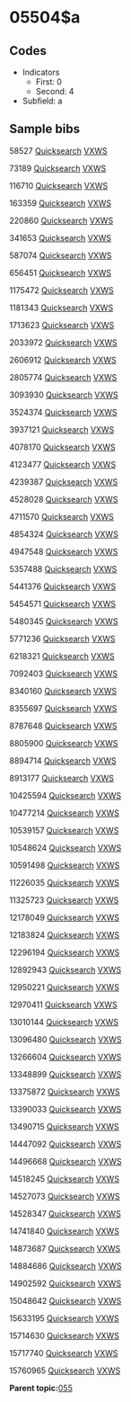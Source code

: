 # 05504$a

## Codes

-   Indicators
    -   First: 0
    -   Second: 4
-   Subfield: a

## Sample bibs

58527 [Quicksearch](https://search.library.yale.edu/catalog/58527) [VXWS](http://prodorbis.library.yale.edu:7014/vxws/GetHoldingsService?bibId=58527)

73189 [Quicksearch](https://search.library.yale.edu/catalog/73189) [VXWS](http://prodorbis.library.yale.edu:7014/vxws/GetHoldingsService?bibId=73189)

116710 [Quicksearch](https://search.library.yale.edu/catalog/116710) [VXWS](http://prodorbis.library.yale.edu:7014/vxws/GetHoldingsService?bibId=116710)

163359 [Quicksearch](https://search.library.yale.edu/catalog/163359) [VXWS](http://prodorbis.library.yale.edu:7014/vxws/GetHoldingsService?bibId=163359)

220860 [Quicksearch](https://search.library.yale.edu/catalog/220860) [VXWS](http://prodorbis.library.yale.edu:7014/vxws/GetHoldingsService?bibId=220860)

341653 [Quicksearch](https://search.library.yale.edu/catalog/341653) [VXWS](http://prodorbis.library.yale.edu:7014/vxws/GetHoldingsService?bibId=341653)

587074 [Quicksearch](https://search.library.yale.edu/catalog/587074) [VXWS](http://prodorbis.library.yale.edu:7014/vxws/GetHoldingsService?bibId=587074)

656451 [Quicksearch](https://search.library.yale.edu/catalog/656451) [VXWS](http://prodorbis.library.yale.edu:7014/vxws/GetHoldingsService?bibId=656451)

1175472 [Quicksearch](https://search.library.yale.edu/catalog/1175472) [VXWS](http://prodorbis.library.yale.edu:7014/vxws/GetHoldingsService?bibId=1175472)

1181343 [Quicksearch](https://search.library.yale.edu/catalog/1181343) [VXWS](http://prodorbis.library.yale.edu:7014/vxws/GetHoldingsService?bibId=1181343)

1713623 [Quicksearch](https://search.library.yale.edu/catalog/1713623) [VXWS](http://prodorbis.library.yale.edu:7014/vxws/GetHoldingsService?bibId=1713623)

2033972 [Quicksearch](https://search.library.yale.edu/catalog/2033972) [VXWS](http://prodorbis.library.yale.edu:7014/vxws/GetHoldingsService?bibId=2033972)

2606912 [Quicksearch](https://search.library.yale.edu/catalog/2606912) [VXWS](http://prodorbis.library.yale.edu:7014/vxws/GetHoldingsService?bibId=2606912)

2805774 [Quicksearch](https://search.library.yale.edu/catalog/2805774) [VXWS](http://prodorbis.library.yale.edu:7014/vxws/GetHoldingsService?bibId=2805774)

3093930 [Quicksearch](https://search.library.yale.edu/catalog/3093930) [VXWS](http://prodorbis.library.yale.edu:7014/vxws/GetHoldingsService?bibId=3093930)

3524374 [Quicksearch](https://search.library.yale.edu/catalog/3524374) [VXWS](http://prodorbis.library.yale.edu:7014/vxws/GetHoldingsService?bibId=3524374)

3937121 [Quicksearch](https://search.library.yale.edu/catalog/3937121) [VXWS](http://prodorbis.library.yale.edu:7014/vxws/GetHoldingsService?bibId=3937121)

4078170 [Quicksearch](https://search.library.yale.edu/catalog/4078170) [VXWS](http://prodorbis.library.yale.edu:7014/vxws/GetHoldingsService?bibId=4078170)

4123477 [Quicksearch](https://search.library.yale.edu/catalog/4123477) [VXWS](http://prodorbis.library.yale.edu:7014/vxws/GetHoldingsService?bibId=4123477)

4239387 [Quicksearch](https://search.library.yale.edu/catalog/4239387) [VXWS](http://prodorbis.library.yale.edu:7014/vxws/GetHoldingsService?bibId=4239387)

4528028 [Quicksearch](https://search.library.yale.edu/catalog/4528028) [VXWS](http://prodorbis.library.yale.edu:7014/vxws/GetHoldingsService?bibId=4528028)

4711570 [Quicksearch](https://search.library.yale.edu/catalog/4711570) [VXWS](http://prodorbis.library.yale.edu:7014/vxws/GetHoldingsService?bibId=4711570)

4854324 [Quicksearch](https://search.library.yale.edu/catalog/4854324) [VXWS](http://prodorbis.library.yale.edu:7014/vxws/GetHoldingsService?bibId=4854324)

4947548 [Quicksearch](https://search.library.yale.edu/catalog/4947548) [VXWS](http://prodorbis.library.yale.edu:7014/vxws/GetHoldingsService?bibId=4947548)

5357488 [Quicksearch](https://search.library.yale.edu/catalog/5357488) [VXWS](http://prodorbis.library.yale.edu:7014/vxws/GetHoldingsService?bibId=5357488)

5441376 [Quicksearch](https://search.library.yale.edu/catalog/5441376) [VXWS](http://prodorbis.library.yale.edu:7014/vxws/GetHoldingsService?bibId=5441376)

5454571 [Quicksearch](https://search.library.yale.edu/catalog/5454571) [VXWS](http://prodorbis.library.yale.edu:7014/vxws/GetHoldingsService?bibId=5454571)

5480345 [Quicksearch](https://search.library.yale.edu/catalog/5480345) [VXWS](http://prodorbis.library.yale.edu:7014/vxws/GetHoldingsService?bibId=5480345)

5771236 [Quicksearch](https://search.library.yale.edu/catalog/5771236) [VXWS](http://prodorbis.library.yale.edu:7014/vxws/GetHoldingsService?bibId=5771236)

6218321 [Quicksearch](https://search.library.yale.edu/catalog/6218321) [VXWS](http://prodorbis.library.yale.edu:7014/vxws/GetHoldingsService?bibId=6218321)

7092403 [Quicksearch](https://search.library.yale.edu/catalog/7092403) [VXWS](http://prodorbis.library.yale.edu:7014/vxws/GetHoldingsService?bibId=7092403)

8340160 [Quicksearch](https://search.library.yale.edu/catalog/8340160) [VXWS](http://prodorbis.library.yale.edu:7014/vxws/GetHoldingsService?bibId=8340160)

8355697 [Quicksearch](https://search.library.yale.edu/catalog/8355697) [VXWS](http://prodorbis.library.yale.edu:7014/vxws/GetHoldingsService?bibId=8355697)

8787648 [Quicksearch](https://search.library.yale.edu/catalog/8787648) [VXWS](http://prodorbis.library.yale.edu:7014/vxws/GetHoldingsService?bibId=8787648)

8805900 [Quicksearch](https://search.library.yale.edu/catalog/8805900) [VXWS](http://prodorbis.library.yale.edu:7014/vxws/GetHoldingsService?bibId=8805900)

8894714 [Quicksearch](https://search.library.yale.edu/catalog/8894714) [VXWS](http://prodorbis.library.yale.edu:7014/vxws/GetHoldingsService?bibId=8894714)

8913177 [Quicksearch](https://search.library.yale.edu/catalog/8913177) [VXWS](http://prodorbis.library.yale.edu:7014/vxws/GetHoldingsService?bibId=8913177)

10425594 [Quicksearch](https://search.library.yale.edu/catalog/10425594) [VXWS](http://prodorbis.library.yale.edu:7014/vxws/GetHoldingsService?bibId=10425594)

10477214 [Quicksearch](https://search.library.yale.edu/catalog/10477214) [VXWS](http://prodorbis.library.yale.edu:7014/vxws/GetHoldingsService?bibId=10477214)

10539157 [Quicksearch](https://search.library.yale.edu/catalog/10539157) [VXWS](http://prodorbis.library.yale.edu:7014/vxws/GetHoldingsService?bibId=10539157)

10548624 [Quicksearch](https://search.library.yale.edu/catalog/10548624) [VXWS](http://prodorbis.library.yale.edu:7014/vxws/GetHoldingsService?bibId=10548624)

10591498 [Quicksearch](https://search.library.yale.edu/catalog/10591498) [VXWS](http://prodorbis.library.yale.edu:7014/vxws/GetHoldingsService?bibId=10591498)

11226035 [Quicksearch](https://search.library.yale.edu/catalog/11226035) [VXWS](http://prodorbis.library.yale.edu:7014/vxws/GetHoldingsService?bibId=11226035)

11325723 [Quicksearch](https://search.library.yale.edu/catalog/11325723) [VXWS](http://prodorbis.library.yale.edu:7014/vxws/GetHoldingsService?bibId=11325723)

12178049 [Quicksearch](https://search.library.yale.edu/catalog/12178049) [VXWS](http://prodorbis.library.yale.edu:7014/vxws/GetHoldingsService?bibId=12178049)

12183824 [Quicksearch](https://search.library.yale.edu/catalog/12183824) [VXWS](http://prodorbis.library.yale.edu:7014/vxws/GetHoldingsService?bibId=12183824)

12296194 [Quicksearch](https://search.library.yale.edu/catalog/12296194) [VXWS](http://prodorbis.library.yale.edu:7014/vxws/GetHoldingsService?bibId=12296194)

12892943 [Quicksearch](https://search.library.yale.edu/catalog/12892943) [VXWS](http://prodorbis.library.yale.edu:7014/vxws/GetHoldingsService?bibId=12892943)

12950221 [Quicksearch](https://search.library.yale.edu/catalog/12950221) [VXWS](http://prodorbis.library.yale.edu:7014/vxws/GetHoldingsService?bibId=12950221)

12970411 [Quicksearch](https://search.library.yale.edu/catalog/12970411) [VXWS](http://prodorbis.library.yale.edu:7014/vxws/GetHoldingsService?bibId=12970411)

13010144 [Quicksearch](https://search.library.yale.edu/catalog/13010144) [VXWS](http://prodorbis.library.yale.edu:7014/vxws/GetHoldingsService?bibId=13010144)

13096480 [Quicksearch](https://search.library.yale.edu/catalog/13096480) [VXWS](http://prodorbis.library.yale.edu:7014/vxws/GetHoldingsService?bibId=13096480)

13266604 [Quicksearch](https://search.library.yale.edu/catalog/13266604) [VXWS](http://prodorbis.library.yale.edu:7014/vxws/GetHoldingsService?bibId=13266604)

13348899 [Quicksearch](https://search.library.yale.edu/catalog/13348899) [VXWS](http://prodorbis.library.yale.edu:7014/vxws/GetHoldingsService?bibId=13348899)

13375872 [Quicksearch](https://search.library.yale.edu/catalog/13375872) [VXWS](http://prodorbis.library.yale.edu:7014/vxws/GetHoldingsService?bibId=13375872)

13390033 [Quicksearch](https://search.library.yale.edu/catalog/13390033) [VXWS](http://prodorbis.library.yale.edu:7014/vxws/GetHoldingsService?bibId=13390033)

13490715 [Quicksearch](https://search.library.yale.edu/catalog/13490715) [VXWS](http://prodorbis.library.yale.edu:7014/vxws/GetHoldingsService?bibId=13490715)

14447092 [Quicksearch](https://search.library.yale.edu/catalog/14447092) [VXWS](http://prodorbis.library.yale.edu:7014/vxws/GetHoldingsService?bibId=14447092)

14496668 [Quicksearch](https://search.library.yale.edu/catalog/14496668) [VXWS](http://prodorbis.library.yale.edu:7014/vxws/GetHoldingsService?bibId=14496668)

14518245 [Quicksearch](https://search.library.yale.edu/catalog/14518245) [VXWS](http://prodorbis.library.yale.edu:7014/vxws/GetHoldingsService?bibId=14518245)

14527073 [Quicksearch](https://search.library.yale.edu/catalog/14527073) [VXWS](http://prodorbis.library.yale.edu:7014/vxws/GetHoldingsService?bibId=14527073)

14528347 [Quicksearch](https://search.library.yale.edu/catalog/14528347) [VXWS](http://prodorbis.library.yale.edu:7014/vxws/GetHoldingsService?bibId=14528347)

14741840 [Quicksearch](https://search.library.yale.edu/catalog/14741840) [VXWS](http://prodorbis.library.yale.edu:7014/vxws/GetHoldingsService?bibId=14741840)

14873687 [Quicksearch](https://search.library.yale.edu/catalog/14873687) [VXWS](http://prodorbis.library.yale.edu:7014/vxws/GetHoldingsService?bibId=14873687)

14884686 [Quicksearch](https://search.library.yale.edu/catalog/14884686) [VXWS](http://prodorbis.library.yale.edu:7014/vxws/GetHoldingsService?bibId=14884686)

14902592 [Quicksearch](https://search.library.yale.edu/catalog/14902592) [VXWS](http://prodorbis.library.yale.edu:7014/vxws/GetHoldingsService?bibId=14902592)

15048642 [Quicksearch](https://search.library.yale.edu/catalog/15048642) [VXWS](http://prodorbis.library.yale.edu:7014/vxws/GetHoldingsService?bibId=15048642)

15633195 [Quicksearch](https://search.library.yale.edu/catalog/15633195) [VXWS](http://prodorbis.library.yale.edu:7014/vxws/GetHoldingsService?bibId=15633195)

15714630 [Quicksearch](https://search.library.yale.edu/catalog/15714630) [VXWS](http://prodorbis.library.yale.edu:7014/vxws/GetHoldingsService?bibId=15714630)

15717740 [Quicksearch](https://search.library.yale.edu/catalog/15717740) [VXWS](http://prodorbis.library.yale.edu:7014/vxws/GetHoldingsService?bibId=15717740)

15760965 [Quicksearch](https://search.library.yale.edu/catalog/15760965) [VXWS](http://prodorbis.library.yale.edu:7014/vxws/GetHoldingsService?bibId=15760965)

**Parent topic:**[055](../../tags/055/055.md)

